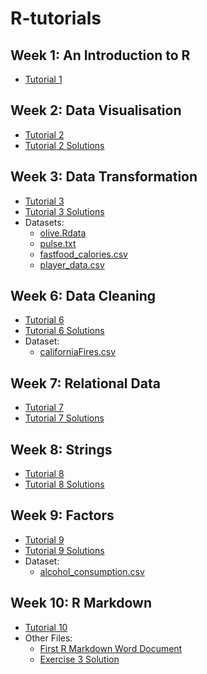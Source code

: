 # R-tutorials

## Week 1: An Introduction to R
- [Tutorial 1](Tutorial_01/Tutorial_1.md)

## Week 2: Data Visualisation
- [Tutorial 2](Tutorial_02/Tutorial_2.md)
- [Tutorial 2 Solutions](Tutorial_02/Tutorial_2_solutions.R)

## Week 3: Data Transformation
- [Tutorial 3](Tutorial_03/Tutorial_3.md)
- [Tutorial 3 Solutions](Tutorial_03/Tutorial_3_Solutions.md)
- Datasets:
  - [olive.Rdata](Tutorial_03/olive.Rdata)
  - [pulse.txt](Tutorial_03/pulse.txt)
  - [fastfood_calories.csv](Tutorial_03/fastfood_calories.csv)
  - [player_data.csv](Tutorial_03/player_data.csv)

## Week 6: Data Cleaning
- [Tutorial 6](https://github.com/kellya72/R-tutorials/blob/master/Tutorial%206/Tutorial_6.md)
- [Tutorial 6 Solutions](https://github.com/kellya72/R-tutorials/blob/master/Tutorial%206/Tutorial_6_Solutions.md)
- Dataset:
  - [californiaFires.csv](https://github.com/kellya72/R-tutorials/blob/master/Tutorial%206/californiaFires.csv)

## Week 7: Relational Data
- [Tutorial 7](https://github.com/kellya72/R-tutorials/blob/master/Tutorial%207/Tutorial_7.md)
- [Tutorial 7 Solutions](https://github.com/kellya72/R-tutorials/blob/master/Tutorial%207/Tutorial_7_Solutions.md)

## Week 8: Strings
- [Tutorial 8](https://github.com/kellya72/R-tutorials/blob/master/Tutorial%208/Tutorial_8.md)
- [Tutorial 8 Solutions](https://github.com/kellya72/R-tutorials/blob/master/Tutorial%208/Tutorial_8_Solutions.md)

## Week 9: Factors
- [Tutorial 9](https://github.com/kellya72/R-tutorials/blob/master/Tutorial%209/Tutorial_9.md)
- [Tutorial 9 Solutions](https://github.com/kellya72/R-tutorials/blob/master/Tutorial%209/Tutorial_9_Solutions.md)
- Dataset:
  - [alcohol_consumption.csv](https://github.com/kellya72/R-tutorials/blob/master/Tutorial%209/alcohol_consumption.csv)

## Week 10: R Markdown
- [Tutorial 10](https://github.com/kellya72/R-tutorials/blob/master/Tutorial%2010/Tutorial%2010.Rmd)
- Other Files:
  - [First R Markdown Word Document](https://github.com/kellya72/R-tutorials/blob/master/Tutorial%2010/First_R_Markdown_Word_Document.docx)
  - [Exercise 3 Solution](https://github.com/kellya72/R-tutorials/blob/master/Tutorial%2010/Exercise%203%20Solution.Rmd)


